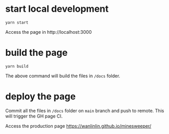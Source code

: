 # start local development
```
yarn start
```

Access the page in http://localhost:3000

# build the page
```
yarn build
```

The above command will build the files in `/docs` folder.

# deploy the page
 Commit all the files in `/docs` folder on `main` branch and push to remote. This will trigger the GH page CI.

Access the production page https://wanlinlin.github.io/minesweeper/
